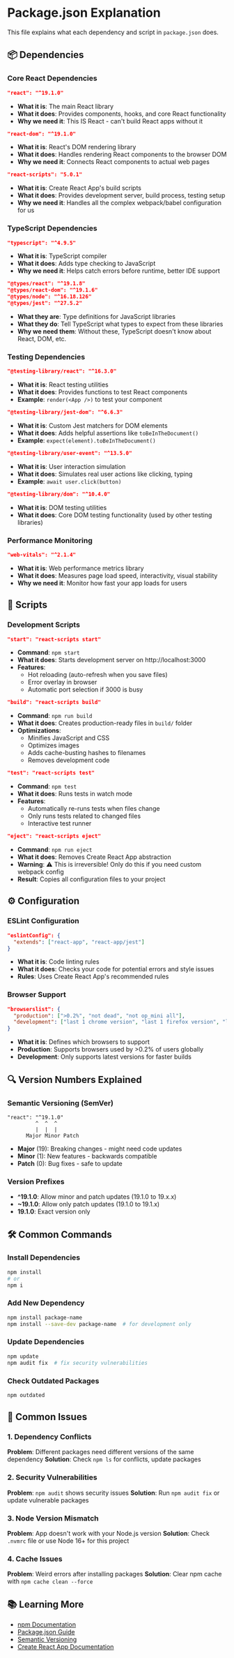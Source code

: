 # Package.json Explanation

This file explains what each dependency and script in `package.json` does.

## 📦 Dependencies

### Core React Dependencies
```json
"react": "^19.1.0"
```
- **What it is**: The main React library
- **What it does**: Provides components, hooks, and core React functionality
- **Why we need it**: This IS React - can't build React apps without it

```json
"react-dom": "^19.1.0"
```
- **What it is**: React's DOM rendering library
- **What it does**: Handles rendering React components to the browser DOM
- **Why we need it**: Connects React components to actual web pages

```json
"react-scripts": "5.0.1"
```
- **What it is**: Create React App's build scripts
- **What it does**: Provides development server, build process, testing setup
- **Why we need it**: Handles all the complex webpack/babel configuration for us

### TypeScript Dependencies
```json
"typescript": "^4.9.5"
```
- **What it is**: TypeScript compiler
- **What it does**: Adds type checking to JavaScript
- **Why we need it**: Helps catch errors before runtime, better IDE support

```json
"@types/react": "^19.1.8"
"@types/react-dom": "^19.1.6"
"@types/node": "^16.18.126"
"@types/jest": "^27.5.2"
```
- **What they are**: Type definitions for JavaScript libraries
- **What they do**: Tell TypeScript what types to expect from these libraries
- **Why we need them**: Without these, TypeScript doesn't know about React, DOM, etc.

### Testing Dependencies
```json
"@testing-library/react": "^16.3.0"
```
- **What it is**: React testing utilities
- **What it does**: Provides functions to test React components
- **Example**: `render(<App />)` to test your component

```json
"@testing-library/jest-dom": "^6.6.3"
```
- **What it is**: Custom Jest matchers for DOM elements
- **What it does**: Adds helpful assertions like `toBeInTheDocument()`
- **Example**: `expect(element).toBeInTheDocument()`

```json
"@testing-library/user-event": "^13.5.0"
```
- **What it is**: User interaction simulation
- **What it does**: Simulates real user actions like clicking, typing
- **Example**: `await user.click(button)`

```json
"@testing-library/dom": "^10.4.0"
```
- **What it is**: DOM testing utilities
- **What it does**: Core DOM testing functionality (used by other testing libraries)

### Performance Monitoring
```json
"web-vitals": "^2.1.4"
```
- **What it is**: Web performance metrics library
- **What it does**: Measures page load speed, interactivity, visual stability
- **Why we need it**: Monitor how fast your app loads for users

## 🚀 Scripts

### Development Scripts
```json
"start": "react-scripts start"
```
- **Command**: `npm start`
- **What it does**: Starts development server on http://localhost:3000
- **Features**: 
  - Hot reloading (auto-refresh when you save files)
  - Error overlay in browser
  - Automatic port selection if 3000 is busy

```json
"build": "react-scripts build"
```
- **Command**: `npm run build`
- **What it does**: Creates production-ready files in `build/` folder
- **Optimizations**:
  - Minifies JavaScript and CSS
  - Optimizes images
  - Adds cache-busting hashes to filenames
  - Removes development code

```json
"test": "react-scripts test"
```
- **Command**: `npm test`
- **What it does**: Runs tests in watch mode
- **Features**:
  - Automatically re-runs tests when files change
  - Only runs tests related to changed files
  - Interactive test runner

```json
"eject": "react-scripts eject"
```
- **Command**: `npm run eject`
- **What it does**: Removes Create React App abstraction
- **Warning**: ⚠️ This is irreversible! Only do this if you need custom webpack config
- **Result**: Copies all configuration files to your project

## ⚙️ Configuration

### ESLint Configuration
```json
"eslintConfig": {
  "extends": ["react-app", "react-app/jest"]
}
```
- **What it is**: Code linting rules
- **What it does**: Checks your code for potential errors and style issues
- **Rules**: Uses Create React App's recommended rules

### Browser Support
```json
"browserslist": {
  "production": [">0.2%", "not dead", "not op_mini all"],
  "development": ["last 1 chrome version", "last 1 firefox version", "last 1 safari version"]
}
```
- **What it is**: Defines which browsers to support
- **Production**: Supports browsers used by >0.2% of users globally
- **Development**: Only supports latest versions for faster builds

## 🔍 Version Numbers Explained

### Semantic Versioning (SemVer)
```
"react": "^19.1.0"
         ^  ^  ^
         |  |  |
      Major Minor Patch
```

- **Major** (19): Breaking changes - might need code updates
- **Minor** (1): New features - backwards compatible
- **Patch** (0): Bug fixes - safe to update

### Version Prefixes
- **^19.1.0**: Allow minor and patch updates (19.1.0 to 19.x.x)
- **~19.1.0**: Allow only patch updates (19.1.0 to 19.1.x)
- **19.1.0**: Exact version only

## 🛠️ Common Commands

### Install Dependencies
```bash
npm install
# or
npm i
```

### Add New Dependency
```bash
npm install package-name
npm install --save-dev package-name  # for development only
```

### Update Dependencies
```bash
npm update
npm audit fix  # fix security vulnerabilities
```

### Check Outdated Packages
```bash
npm outdated
```

## 🚨 Common Issues

### 1. Dependency Conflicts
**Problem**: Different packages need different versions of the same dependency
**Solution**: Check `npm ls` for conflicts, update packages

### 2. Security Vulnerabilities
**Problem**: `npm audit` shows security issues
**Solution**: Run `npm audit fix` or update vulnerable packages

### 3. Node Version Mismatch
**Problem**: App doesn't work with your Node.js version
**Solution**: Check `.nvmrc` file or use Node 16+ for this project

### 4. Cache Issues
**Problem**: Weird errors after installing packages
**Solution**: Clear npm cache with `npm cache clean --force`

## 📚 Learning More

- [npm Documentation](https://docs.npmjs.com/)
- [Package.json Guide](https://docs.npmjs.com/cli/v8/configuring-npm/package-json)
- [Semantic Versioning](https://semver.org/)
- [Create React App Documentation](https://create-react-app.dev/) 